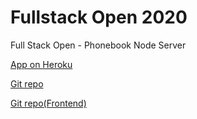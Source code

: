 # Fullstack Open 2020
Full Stack Open - Phonebook Node Server

[App on Heroku](https://rocky-crag-83679.herokuapp.com/)

[Git repo](https://github.com/betocostadev/fsopen-phonebook-server)

[Git repo(Frontend)](https://github.com/betocostadev/fullstackopen/tree/master/part2/phonebook)
